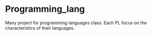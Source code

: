 # Programming_lang
Many project for programming languages class. Each PL focus on the characteristics of their languages.
